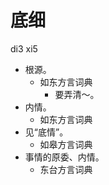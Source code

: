 





# 底细
di3 xi5
+ 根源。
  * 如东方言词典
    - 要弄清～。
+ 内情。
  * 如东方言词典
+ 见“底情”。
  * 如皋方言词典
+ 事情的原委、内情。
  * 东台方言词典
